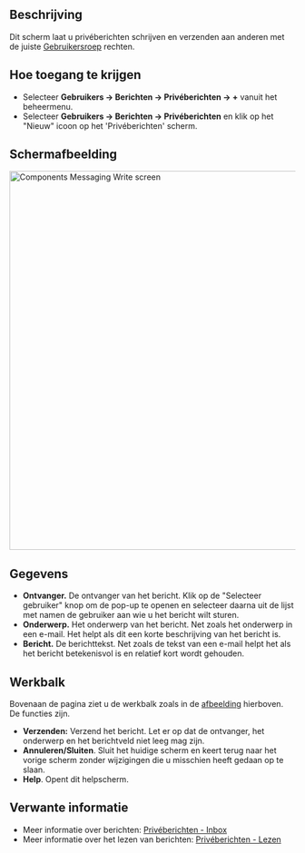 <!-- Filename: Help4.x:Private_Messages:_Write / Display title: Privéberichten: Opstellen -->

## Beschrijving

Dit scherm laat u privéberichten schrijven en verzenden aan anderen met
de juiste
[Gebruikersroep](https://docs.joomla.org/Help4.x:Users:_Groups/nl "Help4.x:Users: Groups/nl")
rechten.

## Hoe toegang te krijgen

- Selecteer **Gebruikers → Berichten → Privéberichten → +**
  vanuit het beheermenu.
- Selecteer **Gebruikers → Berichten → Privéberichten** en klik
  op het "Nieuw" icoon op het 'Privéberichten' scherm.

## Schermafbeelding

<img
src="https://docs.joomla.org/images/thumb/8/86/Help-4x-Components-Messaging-Write-screen-nl.png/800px-Help-4x-Components-Messaging-Write-screen-nl.png"
decoding="async"
srcset="https://docs.joomla.org/images/8/86/Help-4x-Components-Messaging-Write-screen-nl.png 1.5x"
data-file-width="1070" data-file-height="894" width="800" height="668"
alt="Components Messaging Write screen" />

## Gegevens

- **Ontvanger.** De ontvanger van het bericht. Klik op de "Selecteer
  gebruiker" knop om de pop-up te openen en selecteer daarna uit de
  lijst met namen de gebruiker aan wie u het bericht wilt sturen.
- **Onderwerp.** Het onderwerp van het bericht. Net zoals het onderwerp
  in een e-mail. Het helpt als dit een korte beschrijving van het
  bericht is.
- **Bericht.** De berichttekst. Net zoals de tekst van een e-mail helpt
  het als het bericht betekenisvol is en relatief kort wordt gehouden.

## Werkbalk

Bovenaan de pagina ziet u de werkbalk zoals in de
[afbeelding](#Schermafbeelding) hierboven. De functies zijn.

- **Verzenden:** Verzend het bericht. Let er op dat de ontvanger, het
  onderwerp en het berichtveld niet leeg mag zijn.
- **Annuleren/Sluiten**. Sluit het huidige scherm en keert terug naar
  het vorige scherm zonder wijzigingen die u misschien heeft gedaan op
  te slaan.
- **Help**. Opent dit helpscherm.

## Verwante informatie

- Meer informatie over berichten: [Privéberichten -
  Inbox](https://docs.joomla.org/Help4.x:Private_Messages/nl "Help4.x:Private Messages/nl")
- Meer informatie over het lezen van berichten: [Privéberichten -
  Lezen](https://docs.joomla.org/Help4.x:Private_Messages:_Read/nl "Help4.x:Private Messages: Read/nl")
